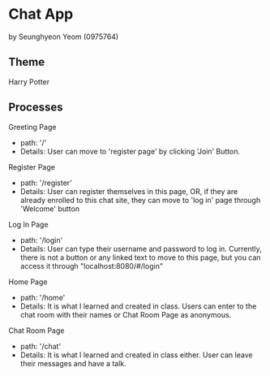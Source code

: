 # Chat App
by Seunghyeon Yeom (0975764)

## Theme
Harry Potter

## Processes
Greeting Page
- path: '/'
- Details: User can move to 'register page' by clicking 'Join' Button.

Register Page
- path: '/register'
- Details: User can register themselves in this page, OR, if they are already enrolled to this chat site, they can move to 'log in' page through 'Welcome' button

Log In Page
- path: '/login'
- Details: User can type their username and password to log in. Currently, there is not a button or any linked text to move to this page, but you can access it through "localhost:8080/#/login"

Home Page
- path: '/home'
- Details: It is what I learned and created in class. Users can enter to the chat room with their names or 
Chat Room Page  as anonymous.

Chat Room Page
- path: '/chat'
- Details: It is what I learned and created in class either. User can leave their messages and have a talk.